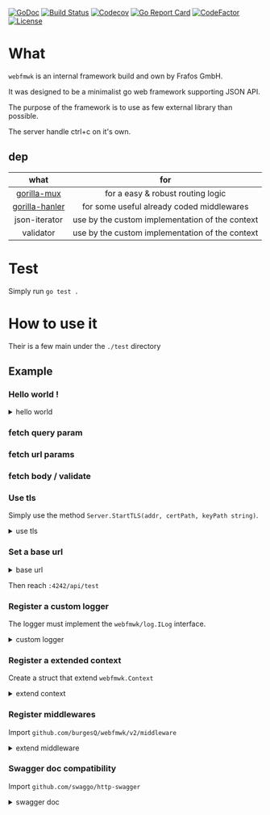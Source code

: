 [![GoDoc](http://img.shields.io/badge/go-documentation-blue.svg?style=flat-square)](http://godoc.org/github.com/burgesQ/webfmwk)
[![Build Status](http://img.shields.io/travis/burgesQ/webfmwk.svg?style=flat-square)](https://travis-ci.org/burgesQ/webfmwk)
[![Codecov](https://img.shields.io/codecov/c/github/burgesQ/webfmwk.svg?style=flat-square)](https://codecov.io/gh/burgesQ/webfmwk)
[![Go Report Card](https://goreportcard.com/badge/github.com/burgesQ/webfmwk?style=flat-square)](https://goreportcard.com/report/github.com/burgesQ/webfmwk)
[![CodeFactor](https://www.codefactor.io/repository/github/burgesq/webfmwk/badge)](https://www.codefactor.io/repository/github/burgesq/webfmwk)
[![License](http://img.shields.io/badge/license-mit-blue.svg?style=flat-square)](https://raw.githubusercontent.com/burgesQ/webfmwk/master/LICENSE)

# What

`webfmwk` is an internal framework build and own by Frafos GmbH. 

It was designed to be a minimalist go web framework supporting JSON API. 

The purpose of the framework is to use as few external library than possible.

The server handle ctrl+c on it's own.

## dep

| what                | for                                             |
| :-:                 | :-:                                             |
| [gorilla-mux][1]    | for a easy & robust routing logic               |
| [gorilla-hanler][2] | for some useful already coded middlewares       |
| json-iterator       | use by the custom implementation of the context |
| validator           | use by the custom implementation of the context |

# Test

Simply run `go test .`

# How to use it

Their is a few main under the `./test` directory

## Example

### Hello world !

<details><summary>hello world</summary>
<p>

```go
import (
    w "github.com/burgesQ/webfmwk"
)

func main() {
	// create server
	s := w.InitServer(true)

    s.GET("/hello", func(c w.IContext) error {
		return c.JSONBlob(http.StatusOK, []byte(`{ "message": "hello world" }`))
	})

    // start asynchronously on :4242
	go func() {
		s.Start(":4242")
	}()

	// ctrl+c is handled internaly
	defer s.WaitAndStop()
}
```

</p>
</details>

### fetch query param

### fetch url params

### fetch body / validate

### Use tls

Simply use the method `Server.StartTLS(addr, certPath, keyPath string)`.

<details><summary>use tls</summary>
<p>

```go
// start tls asynchronously on :4242
go func() {
  s.StartTLS(":4242", TLSConfig{
    Cert:     "/path/to/cert",
    Key:      "/path/to/key",
    Insecure: true,
  })
}()
```

</p>
</details>

### Set a base url

<details><summary>base url</summary>
<p>

```go
package main

import (
	w "github.com/burgesQ/webfmwk/v2"
)

func main() {
	// init server w/ ctrl+c support
	s := w.InitServer(true)

	s.SetPrefix("/api")

	s.GET("/test", func(c w.IContext) error {
		return c.JSONOk("ok")
	})

	// start asynchronously on :4242
	go func() {
		s.Start(":4242")
	}()

	// ctrl+c is handled internaly
	defer s.WaitAndStop()
}
```

</p>
</details>

Then reach `:4242/api/test`

### Register a custom logger

The logger must implement the `webfmwk/log.ILog` interface.

<details><summary>custom logger</summary>
<p>

```go
package main

import (
	w "github.com/burgesQ/webfmwk/v2"
	"github.com/burgesQ/webfmwk/v2/log"
)

// GetLogger return a log.ILog interface
var logger = log.GetLogger()

func main() {
	// init server w/ ctrl+c support
	s := w.InitServer(true)

	s.SetLogger(logger)

	s.GET("/test", func(c w.IContext) error {
		return c.JSONOk("ok")
	})

	// start asynchronously on :4242
	go func() {
		s.StartTLS(":4242", TLSConfig{
			Cert:     "/path/to/cert",
			Key:      "/path/to/key",
			Insecure: true,
		})
	}()

	// ctrl+c is handled internaly
	defer s.WaitAndStop()
}
```

</p>
</details>

### Register a extended context

Create a struct that extend `webfmwk.Context`

<details><summary>extend context</summary>
<p>

```go
import (
    w "github.com/burgesQ/webfmwk/v2"
)

type customContext struct {
	w.Context
	customVal string
}

func main() {
	// init server w/ ctrl+c support
	s := w.InitServer(true)

	s.SetCustomContext(func(c *w.Context) w.IContext {
		ctx := &customContext{*c, "42"}
		return ctx
	})

	s.GET("/test", func(c w.IContext) error {
		ctx := c.(*custom Context)
		return c.JSONOk(ctx.customVal)
	})
```

</p>
</details>

### Register middlewares

Import `github.com/burgesQ/webfmwk/v2/middleware`

<details><summary>extend middleware</summary>
<p>

```go
import (
    w "github.com/burgesQ/webfmwk/v2"
    m "github.com/burgesQ/webfmwk/v2/middleware"
)

func main() {
	// create server
	s := w.InitServer()

    s.AddMiddleware(m.WithLogging)
```

</p>
</details>

### Swagger doc compatibility

Import `github.com/swaggo/http-swagger`

<details><summary>swagger doc</summary>
<p>

```go
package main

import (
	w "github.com/burgesQ/webfmwk/v2"
	"github.com/burgesQ/webfmwk/v2/log"
	httpSwagger "github.com/swaggo/http-swagger"
)

type Answer struct {
	message string `json:"message"`
}

// @Summary hello world
// @Description Return a simple greeting
// @Param pjson query bool false "return a pretty JSON"
// @Success 200 {object} db.Reply
// @Produce application/json
// @Router /hello [get]
func hello(c w.IContext) error {
	return c.JSONOk(Answer{"ok"})
}

// @title hello world API
// @version 1.0
// @description This is an simple API
// @termsOfService https://www.youtube.com/watch?v=DLzxrzFCyOs
// @contact.name Quentin Burgess
// @contact.url github.com/burgesQ
// @contact.email quentin@frafos.com
// @license.name GFO
// @host localhost:4242
func main() {

	// init logging
	log.SetLogLevel(log.LogDebug)
	log.Init(log.LoggerSTDOUT | log.LogFormatLong)

	// init server w/ ctrl+c support
	s := w.InitServer(true)

	s.RegisterDocHandler(httpSwagger.WrapHandler)

	s.GET("/test", func(c w.IContext) error {
		return c.JSONOk("ok")
	})

	// start asynchronously on :4242
	go func() {
		s.Start(":4242")
	}()

	// ctrl+c is handled internaly
	defer s.WaitAndStop()
}
```

Then reach `:4242/api/doc/index.html`

</p>
</details>

[1]: https://github.com/gorilla/gorilla-mux
[2]: https://github.com/gorilla/gorilla-handler
